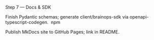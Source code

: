 Step 7 — Docs & SDK

 Finish Pydantic schemas; generate client/brainops-sdk via openapi-typescript-codegen. 
npm

 Publish MkDocs site to GitHub Pages; link in README.